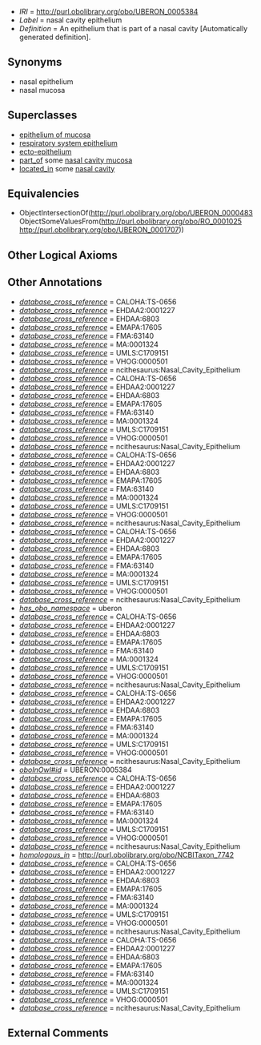  * *IRI* = http://purl.obolibrary.org/obo/UBERON_0005384
 * *Label* = nasal cavity epithelium
 * *Definition* = An epithelium that is part of a nasal cavity [Automatically generated definition].

## Synonyms

 * nasal epithelium
 * nasal mucosa

## Superclasses

 * [epithelium of mucosa](../../UBERON/50/UBERON_0003350.md)
 * [respiratory system epithelium](../../UBERON/07/UBERON_0004807.md)
 * [ecto-epithelium](../../UBERON/71/UBERON_0010371.md)
 * [part_of](../../BFO/50/BFO_0000050.md) some [nasal cavity mucosa](../../UBERON/26/UBERON_0001826.md)
 * [located_in](../../RO/25/RO_0001025.md) some [nasal cavity](../../UBERON/07/UBERON_0001707.md)

## Equivalencies

 * ObjectIntersectionOf(<http://purl.obolibrary.org/obo/UBERON_0000483> ObjectSomeValuesFrom(<http://purl.obolibrary.org/obo/RO_0001025> <http://purl.obolibrary.org/obo/UBERON_0001707>))

## Other Logical Axioms


## Other Annotations

 * *[database_cross_reference](../../ef/oboInOwl#hasDbXref.md)* = CALOHA:TS-0656
 * *[database_cross_reference](../../ef/oboInOwl#hasDbXref.md)* = EHDAA2:0001227
 * *[database_cross_reference](../../ef/oboInOwl#hasDbXref.md)* = EHDAA:6803
 * *[database_cross_reference](../../ef/oboInOwl#hasDbXref.md)* = EMAPA:17605
 * *[database_cross_reference](../../ef/oboInOwl#hasDbXref.md)* = FMA:63140
 * *[database_cross_reference](../../ef/oboInOwl#hasDbXref.md)* = MA:0001324
 * *[database_cross_reference](../../ef/oboInOwl#hasDbXref.md)* = UMLS:C1709151
 * *[database_cross_reference](../../ef/oboInOwl#hasDbXref.md)* = VHOG:0000501
 * *[database_cross_reference](../../ef/oboInOwl#hasDbXref.md)* = ncithesaurus:Nasal_Cavity_Epithelium
 * *[database_cross_reference](../../ef/oboInOwl#hasDbXref.md)* = CALOHA:TS-0656
 * *[database_cross_reference](../../ef/oboInOwl#hasDbXref.md)* = EHDAA2:0001227
 * *[database_cross_reference](../../ef/oboInOwl#hasDbXref.md)* = EHDAA:6803
 * *[database_cross_reference](../../ef/oboInOwl#hasDbXref.md)* = EMAPA:17605
 * *[database_cross_reference](../../ef/oboInOwl#hasDbXref.md)* = FMA:63140
 * *[database_cross_reference](../../ef/oboInOwl#hasDbXref.md)* = MA:0001324
 * *[database_cross_reference](../../ef/oboInOwl#hasDbXref.md)* = UMLS:C1709151
 * *[database_cross_reference](../../ef/oboInOwl#hasDbXref.md)* = VHOG:0000501
 * *[database_cross_reference](../../ef/oboInOwl#hasDbXref.md)* = ncithesaurus:Nasal_Cavity_Epithelium
 * *[database_cross_reference](../../ef/oboInOwl#hasDbXref.md)* = CALOHA:TS-0656
 * *[database_cross_reference](../../ef/oboInOwl#hasDbXref.md)* = EHDAA2:0001227
 * *[database_cross_reference](../../ef/oboInOwl#hasDbXref.md)* = EHDAA:6803
 * *[database_cross_reference](../../ef/oboInOwl#hasDbXref.md)* = EMAPA:17605
 * *[database_cross_reference](../../ef/oboInOwl#hasDbXref.md)* = FMA:63140
 * *[database_cross_reference](../../ef/oboInOwl#hasDbXref.md)* = MA:0001324
 * *[database_cross_reference](../../ef/oboInOwl#hasDbXref.md)* = UMLS:C1709151
 * *[database_cross_reference](../../ef/oboInOwl#hasDbXref.md)* = VHOG:0000501
 * *[database_cross_reference](../../ef/oboInOwl#hasDbXref.md)* = ncithesaurus:Nasal_Cavity_Epithelium
 * *[database_cross_reference](../../ef/oboInOwl#hasDbXref.md)* = CALOHA:TS-0656
 * *[database_cross_reference](../../ef/oboInOwl#hasDbXref.md)* = EHDAA2:0001227
 * *[database_cross_reference](../../ef/oboInOwl#hasDbXref.md)* = EHDAA:6803
 * *[database_cross_reference](../../ef/oboInOwl#hasDbXref.md)* = EMAPA:17605
 * *[database_cross_reference](../../ef/oboInOwl#hasDbXref.md)* = FMA:63140
 * *[database_cross_reference](../../ef/oboInOwl#hasDbXref.md)* = MA:0001324
 * *[database_cross_reference](../../ef/oboInOwl#hasDbXref.md)* = UMLS:C1709151
 * *[database_cross_reference](../../ef/oboInOwl#hasDbXref.md)* = VHOG:0000501
 * *[database_cross_reference](../../ef/oboInOwl#hasDbXref.md)* = ncithesaurus:Nasal_Cavity_Epithelium
 * *[has_obo_namespace](../../ce/oboInOwl#hasOBONamespace.md)* = uberon
 * *[database_cross_reference](../../ef/oboInOwl#hasDbXref.md)* = CALOHA:TS-0656
 * *[database_cross_reference](../../ef/oboInOwl#hasDbXref.md)* = EHDAA2:0001227
 * *[database_cross_reference](../../ef/oboInOwl#hasDbXref.md)* = EHDAA:6803
 * *[database_cross_reference](../../ef/oboInOwl#hasDbXref.md)* = EMAPA:17605
 * *[database_cross_reference](../../ef/oboInOwl#hasDbXref.md)* = FMA:63140
 * *[database_cross_reference](../../ef/oboInOwl#hasDbXref.md)* = MA:0001324
 * *[database_cross_reference](../../ef/oboInOwl#hasDbXref.md)* = UMLS:C1709151
 * *[database_cross_reference](../../ef/oboInOwl#hasDbXref.md)* = VHOG:0000501
 * *[database_cross_reference](../../ef/oboInOwl#hasDbXref.md)* = ncithesaurus:Nasal_Cavity_Epithelium
 * *[database_cross_reference](../../ef/oboInOwl#hasDbXref.md)* = CALOHA:TS-0656
 * *[database_cross_reference](../../ef/oboInOwl#hasDbXref.md)* = EHDAA2:0001227
 * *[database_cross_reference](../../ef/oboInOwl#hasDbXref.md)* = EHDAA:6803
 * *[database_cross_reference](../../ef/oboInOwl#hasDbXref.md)* = EMAPA:17605
 * *[database_cross_reference](../../ef/oboInOwl#hasDbXref.md)* = FMA:63140
 * *[database_cross_reference](../../ef/oboInOwl#hasDbXref.md)* = MA:0001324
 * *[database_cross_reference](../../ef/oboInOwl#hasDbXref.md)* = UMLS:C1709151
 * *[database_cross_reference](../../ef/oboInOwl#hasDbXref.md)* = VHOG:0000501
 * *[database_cross_reference](../../ef/oboInOwl#hasDbXref.md)* = ncithesaurus:Nasal_Cavity_Epithelium
 * *[oboInOwl#id](../../id/oboInOwl#id.md)* = UBERON:0005384
 * *[database_cross_reference](../../ef/oboInOwl#hasDbXref.md)* = CALOHA:TS-0656
 * *[database_cross_reference](../../ef/oboInOwl#hasDbXref.md)* = EHDAA2:0001227
 * *[database_cross_reference](../../ef/oboInOwl#hasDbXref.md)* = EHDAA:6803
 * *[database_cross_reference](../../ef/oboInOwl#hasDbXref.md)* = EMAPA:17605
 * *[database_cross_reference](../../ef/oboInOwl#hasDbXref.md)* = FMA:63140
 * *[database_cross_reference](../../ef/oboInOwl#hasDbXref.md)* = MA:0001324
 * *[database_cross_reference](../../ef/oboInOwl#hasDbXref.md)* = UMLS:C1709151
 * *[database_cross_reference](../../ef/oboInOwl#hasDbXref.md)* = VHOG:0000501
 * *[database_cross_reference](../../ef/oboInOwl#hasDbXref.md)* = ncithesaurus:Nasal_Cavity_Epithelium
 * *[homologous_in](../../core#homologous/in/core#homologous_in.md)* = http://purl.obolibrary.org/obo/NCBITaxon_7742
 * *[database_cross_reference](../../ef/oboInOwl#hasDbXref.md)* = CALOHA:TS-0656
 * *[database_cross_reference](../../ef/oboInOwl#hasDbXref.md)* = EHDAA2:0001227
 * *[database_cross_reference](../../ef/oboInOwl#hasDbXref.md)* = EHDAA:6803
 * *[database_cross_reference](../../ef/oboInOwl#hasDbXref.md)* = EMAPA:17605
 * *[database_cross_reference](../../ef/oboInOwl#hasDbXref.md)* = FMA:63140
 * *[database_cross_reference](../../ef/oboInOwl#hasDbXref.md)* = MA:0001324
 * *[database_cross_reference](../../ef/oboInOwl#hasDbXref.md)* = UMLS:C1709151
 * *[database_cross_reference](../../ef/oboInOwl#hasDbXref.md)* = VHOG:0000501
 * *[database_cross_reference](../../ef/oboInOwl#hasDbXref.md)* = ncithesaurus:Nasal_Cavity_Epithelium
 * *[database_cross_reference](../../ef/oboInOwl#hasDbXref.md)* = CALOHA:TS-0656
 * *[database_cross_reference](../../ef/oboInOwl#hasDbXref.md)* = EHDAA2:0001227
 * *[database_cross_reference](../../ef/oboInOwl#hasDbXref.md)* = EHDAA:6803
 * *[database_cross_reference](../../ef/oboInOwl#hasDbXref.md)* = EMAPA:17605
 * *[database_cross_reference](../../ef/oboInOwl#hasDbXref.md)* = FMA:63140
 * *[database_cross_reference](../../ef/oboInOwl#hasDbXref.md)* = MA:0001324
 * *[database_cross_reference](../../ef/oboInOwl#hasDbXref.md)* = UMLS:C1709151
 * *[database_cross_reference](../../ef/oboInOwl#hasDbXref.md)* = VHOG:0000501
 * *[database_cross_reference](../../ef/oboInOwl#hasDbXref.md)* = ncithesaurus:Nasal_Cavity_Epithelium

## External Comments

